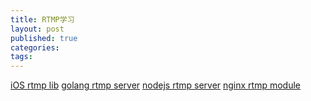 ```yaml
---
title: RTMP学习
layout: post
published: true
categories: 
tags: 
---
```


[iOS rtmp lib](https://github.com/slavavdovichenko/MediaLibDemos3x)
[golang rtmp server](https://github.com/nareix/rtmp)
[nodejs rtmp server](https://github.com/iizukanao/node-rtsp-rtmp-server)
[nginx rtmp module](https://github.com/arut/nginx-rtmp-module)
